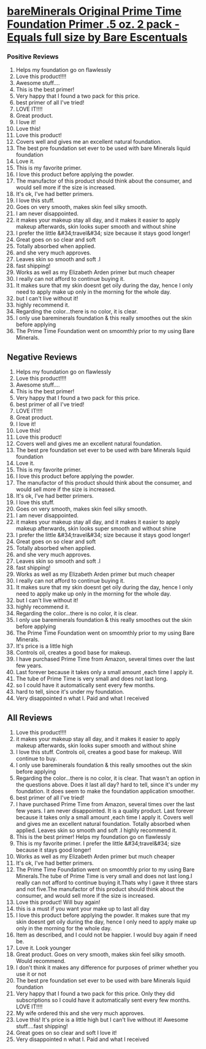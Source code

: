 # [bareMinerals Original Prime Time Foundation Primer .5 oz. 2 pack - Equals full size by Bare Escentuals](https://products.checkmycream.com/products/bareMinerals-Original-Prime-Time-Foundation-Primer-.5-oz.-2-pack-Equals-full-size-by-Bare-Escentuals.html)

### Positive Reviews

<ol>
      <li>Helps my foundation go on flawlessly</li>
      <li>Love this product!!!!</li>
      <li>Awesome stuff....</li>
      <li>This is the best primer!</li>
      <li>Very happy that I found a two pack for this price.</li>
      <li>best primer of all I&#x27;ve tried!</li>
      <li>LOVE IT!!!!</li>
      <li>Great product.</li>
      <li>I love it!</li>
      <li>Love this!</li>
      <li>Love this product!  </li>
      <li>Covers well and gives me an excellent natural foundation.</li>
      <li>The best pre foundation set ever to be used with bare Minerals liquid foundation</li>
      <li>Love it.</li>
      <li>This is my favorite primer.</li>
      <li>I love this product before applying the powder.</li>
      <li>The manufactor of this product should think about the consumer, and would sell more if the size is increased.</li>
      <li>It&#x27;s ok, I&#x27;ve had better primers.</li>
      <li>I love this stuff.</li>
      <li>Goes on very smooth, makes skin feel silky smooth.</li>
      <li>I am never disappointed.</li>
      <li>it makes your makeup stay all day, and it makes it easier to apply makeup afterwards, skin looks super smooth and without shine</li>
      <li>I prefer the little &amp;#34;travel&amp;#34; size because it stays good longer!</li>
      <li>Great goes on so clear and soft</li>
      <li>Totally absorbed when applied.</li>
      <li>and she very much approves.</li>
      <li>Leaves skin so smooth and soft .I</li>
      <li>fast shipping!</li>
      <li>Works as well as my Elizabeth Arden primer but much cheaper</li>
      <li>I really can not afford to continue buying it.</li>
      <li>It makes sure that my skin doesnt get oily during the day, hence I only need to apply make up only in the morning for the whole day.</li>
      <li>but I can&#x27;t live without it!</li>
      <li>highly recommend it.</li>
      <li>Regarding the color...there is no color, it is clear.  </li>
      <li>I only use bareminerals foundation &amp; this really smoothes out the skin before applying</li>
      <li>The Prime Time Foundation  went on smoomthly  prior to my using  Bare Minerals.</li>
</ol>


<h2>Negative Reviews</h2>
<ol>
<li> Helps my foundation go on flawlessly</li>
<li> Love this product!!!!</li>
<li> Awesome stuff....</li>
<li> This is the best primer!</li>
<li> Very happy that I found a two pack for this price.</li>
<li> best primer of all I&#x27;ve tried!</li>
<li> LOVE IT!!!!</li>
<li> Great product.</li>
<li> I love it!</li>
<li> Love this!</li>
<li> Love this product!  </li>
<li> Covers well and gives me an excellent natural foundation.</li>
<li> The best pre foundation set ever to be used with bare Minerals liquid foundation</li>
<li> Love it.</li>
<li> This is my favorite primer.</li>
<li> I love this product before applying the powder.</li>
<li> The manufactor of this product should think about the consumer, and would sell more if the size is increased.</li>
<li> It&#x27;s ok, I&#x27;ve had better primers.</li>
<li> I love this stuff.</li>
<li> Goes on very smooth, makes skin feel silky smooth.</li>
<li> I am never disappointed.</li>
<li> it makes your makeup stay all day, and it makes it easier to apply makeup afterwards, skin looks super smooth and without shine</li>
<li> I prefer the little &amp;#34;travel&amp;#34; size because it stays good longer!</li>
<li> Great goes on so clear and soft</li>
<li> Totally absorbed when applied.</li>
<li> and she very much approves.</li>
<li> Leaves skin so smooth and soft .I</li>
<li> fast shipping!</li>
<li> Works as well as my Elizabeth Arden primer but much cheaper</li>
<li> I really can not afford to continue buying it.</li>
<li> It makes sure that my skin doesnt get oily during the day, hence I only need to apply make up only in the morning for the whole day.</li>
<li> but I can&#x27;t live without it!</li>
<li> highly recommend it.</li>
<li> Regarding the color...there is no color, it is clear.  </li>
<li> I only use bareminerals foundation &amp; this really smoothes out the skin before applying</li>
<li> The Prime Time Foundation  went on smoomthly  prior to my using  Bare Minerals.</li>
<li> It&#x27;s price is a little high</li>
<li> Controls oil, creates a good base for makeup.</li>
<li> I have purchased Prime Time from Amazon, several times over the last few years.</li>
<li> Last forever because it takes only a small amount ,each time I apply it.</li>
<li> The tube of Prime Time is very small and does not last long.</li>
<li> so I could have it automatically sent every few months.</li>
<li> hard to tell, since it&#x27;s under my foundation.  </li>
<li> Very disappointed n what I. Paid and what I received</li>
</ol>

<h2>All Reviews</h2>

<ol>
    <li> Love this product!!!!</li>
    <li> it makes your makeup stay all day, and it makes it easier to apply makeup afterwards, skin looks super smooth and without shine</li>
    <li> I love this stuff. Controls oil, creates a good base for makeup. Will continue to buy.</li>
    <li> I only use bareminerals foundation &amp; this really smoothes out the skin before applying</li>
    <li> Regarding the color...there is no color, it is clear.  That wasn&#x27;t an option in the questions above.  Does it last all day?  hard to tell, since it&#x27;s under my foundation.  It does seem to make the foundation application smoother.</li>
    <li> best primer of all I&#x27;ve tried!</li>
    <li> I have purchased Prime Time from Amazon, several times over the last few years. I am never disappointed. It is a quality product. Last forever because it takes only a small amount ,each time I apply it. Covers well and gives me an excellent natural foundation. Totally absorbed when applied. Leaves skin so smooth and soft .I highly recommend it.</li>
    <li> This is the best primer! Helps my foundation go on flawlessly</li>
    <li> This is my favorite primer. I prefer the little &amp;#34;travel&amp;#34; size because it stays good longer!</li>
    <li> Works as well as my Elizabeth Arden primer but much cheaper</li>
    <li> It&#x27;s ok, I&#x27;ve had better primers.</li>
    <li> The Prime Time Foundation  went on smoomthly  prior to my using  Bare Minerals.The tube of Prime Time is very small and does not last long.I really can not afford to continue buying it.Thats why I gave it  three stars and not five.The manufactor of this product should think about the consumer, and would sell more if the size is increased.</li>
    <li> Love this product!  Will buy again!</li>
    <li> this is a must if you want your make up to last all day</li>
    <li> I love this product before applying the powder. It makes sure that my skin doesnt get oily during the day, hence I only need to apply make up only in the morning for the whole day.</li>
    <li> Item as described, and I could not be happier. I would buy again if need be.</li>
    <li> Love it. Look younger</li>
    <li> Great product. Goes on very smooth, makes skin feel silky smooth. Would recommend.</li>
    <li> I don&#x27;t think it makes any difference for purposes of primer whether you use it or not</li>
    <li> The best pre foundation set ever to be used with bare Minerals liquid foundation</li>
    <li> Very happy that I found a two pack for this price. Only they did subscriptions so I could have it automatically sent every few months. LOVE IT!!!!</li>
    <li> My wife ordered this and she very much approves.</li>
    <li> Love this! It&#x27;s price is a little high but I can&#x27;t live without it! Awesome stuff....fast shipping!</li>
    <li> Great goes on so clear and soft I love it!</li>
    <li> Very disappointed n what I. Paid and what I received</li>
</ol>




